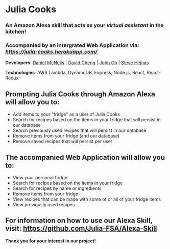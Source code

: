 # Julia Cooks

### An **Amazon Alexa** skill that acts as your _virtual assistant_ in the kitchen!

### Accompanied by an intergrated Web Application via: _https://julia-cooks.herokuapp.com/_

**Developers**: [Daniel McNelis](https://github.com/danielmcnelis) | [David Cheng](https://github.com/davidc526) | [John Oh](https://github.com/johnoh26) | [Steve Hejnas](https://github.com/SHejnas)

**Technologies**: AWS Lambda, DynamoDB, Express, Node.js, React, React-Redux

## Prompting Julia Cooks through Amazon Alexa will allow you to:

- Add items to your "fridge" as a user of Julia Cooks
- Search for recipes based on the items in your fridge that will persist in our database
- Search previously used recipes that will persist in our database
- Remove items from your fridge (and our database)
- Remove saved recipes that will persist per user

## The accompanied Web Application will allow you to:

- View your personal fridge
- Search for recipes based on the items in your fridge
- Search for recipes by name or ingredients
- Remove items from your fridge
- View recipes that can be made with some of or all of your fridge items
- View previously used recipes

## For information on how to use our Alexa Skill, visit: https://github.com/Julia-FSA/Alexa-Skill

**Thank you for your interest in our project!**
